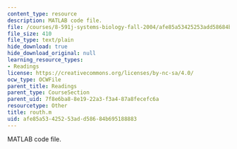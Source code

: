 ```yaml
---
content_type: resource
description: MATLAB code file.
file: /courses/8-591j-systems-biology-fall-2004/afe85a53425253add58684b695188883_routh.m
file_size: 410
file_type: text/plain
hide_download: true
hide_download_original: null
learning_resource_types:
- Readings
license: https://creativecommons.org/licenses/by-nc-sa/4.0/
ocw_type: OCWFile
parent_title: Readings
parent_type: CourseSection
parent_uid: 7f8e6ba8-8e19-22a3-f3a4-87a8fecefc6a
resourcetype: Other
title: routh.m
uid: afe85a53-4252-53ad-d586-84b695188883
---
```

MATLAB code file.